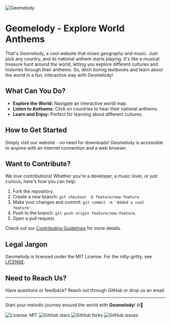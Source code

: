 ![Geomelody](https://github.com/soloman-err/Geomelody/blob/main/public/geomelody-map.png)

# Geomelody - Explore World Anthems

That's Geomelody, a cool website that mixes geography and music. Just pick any country, and its national anthem starts playing. It's like a musical treasure hunt around the world, letting you explore different cultures and histories through their anthems. So, ditch boring textbooks and learn about the world in a fun, interactive way with Geomelody!


## What Can You Do?

- **Explore the World:** Navigate an interactive world map.
- **Listen to Anthems:** Click on countries to hear their national anthems.
- **Learn and Enjoy:** Perfect for learning about different cultures.

## How to Get Started

Simply visit our website - no need for downloads! Geomelody is accessible to anyone with an internet connection and a web browser.

## Want to Contribute?

We love contributions! Whether you're a developer, a music lover, or just curious, here's how you can help:

1. Fork the repository.
2. Create a new branch: `git checkout -b feature/new-feature`.
3. Make your changes and commit: `git commit -m 'Added a cool feature'`.
4. Push to the branch: `git push origin feature/new-feature`.
5. Open a pull request.

Check out our [Contributing Guidelines](CONTRIBUTING.md) for more details.

## Legal Jargon

Geomelody is licensed under the MIT License. For the nitty-gritty, see [LICENSE](LICENSE).

## Need to Reach Us?

Have questions or feedback? Reach out through GitHub or drop us an email.

---

Start your melodic journey around the world with **Geomelody**! 🌐🎵


![License: MIT](https://img.shields.io/badge/License-MIT-blue.svg)
![GitHub stars](https://img.shields.io/github/stars/soloman-err/geomelody)
![GitHub forks](https://img.shields.io/github/forks/soloman-err/geomelody)
![GitHub issues](https://img.shields.io/github/issues/soloman-err/geomelody)
